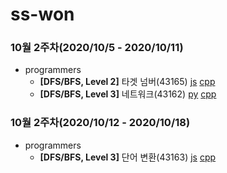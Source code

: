 # ss-won

### 10월 2주차(2020/10/5 - 2020/10/11)
- programmers
    - __[DFS/BFS, Level 2]__ 타겟 넘버(43165) [js](https://github.com/ss-won/ps_study/blob/main/ss-won/programmers/43165.js) [cpp](https://github.com/ss-won/ps_study/blob/main/ss-won/programmers/43165.cpp)
    - __[DFS/BFS, Level 3]__ 네트워크(43162) [py](https://github.com/ss-won/ps_study/blob/main/ss-won/programmers/43162.py) [cpp](https://github.com/ss-won/ps_study/blob/main/ss-won/programmers/43162.cpp)

### 10월 2주차(2020/10/12 - 2020/10/18)
- programmers
    - __[DFS/BFS, Level 3]__ 단어 변환(43163) [js](https://github.com/ss-won/ps_study/blob/main/ss-won/programmers/43163.js) [cpp](https://github.com/ss-won/ps_study/blob/main/ss-won/programmers/43163.cpp)